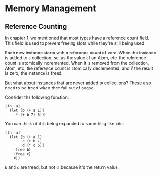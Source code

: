 # Memory Management

## Reference Counting

In chapter 1, we mentioned that most types have a reference count field. This field is used to prevent freeing slots while they're still being used.

Each new instance starts with a reference count of zero. When the instance is added to a collection, set as the value of an Atom, etc, the reference count is atomically incremented. When it is removed from the collection, Atom, etc, the reference count is atomically decremented, and if the result is zero, the instance is freed.

But what about instances that are never added to collections? These also need to be freed when they fall out of scope.

Consider the following function:

```
(fn [a]
  (let [b (+ a 1)]
    (* (+ b 7) 5)))
```

You can think of this being expanded to something like this:

```
(fn [a]
  (let [b (+ a 1)
        c (+ b 7)
        d (* c 5)]
    (free b)
    (free c)
    d))
```

`b` and `c` are freed, but not `d`, because it's the return value.
